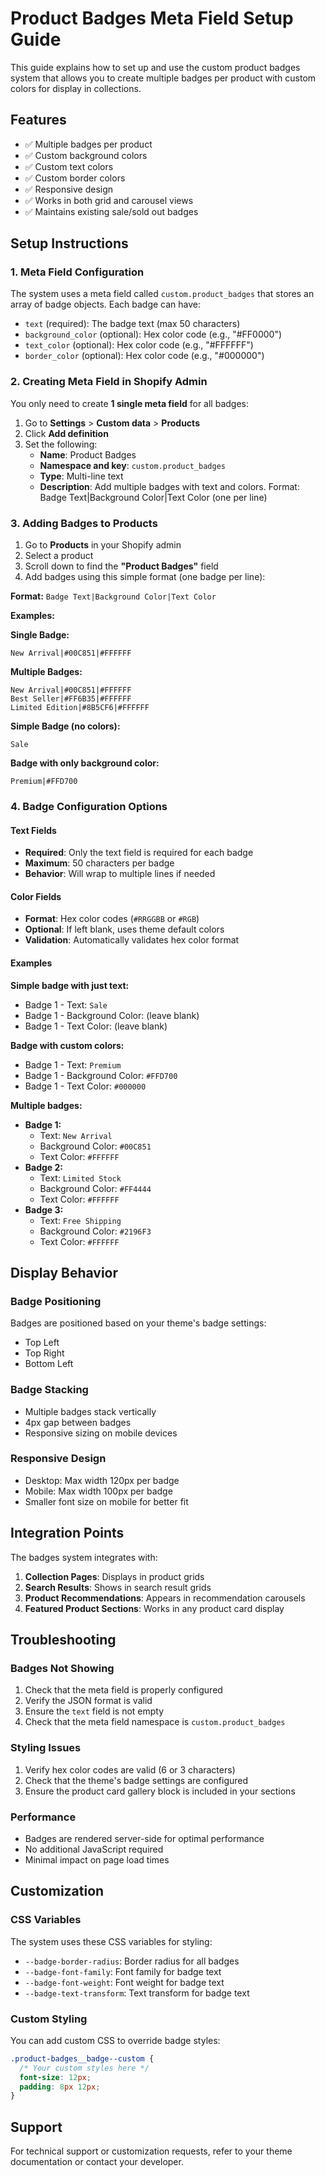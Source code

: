 # Product Badges Meta Field Setup Guide

This guide explains how to set up and use the custom product badges system that allows you to create multiple badges per product with custom colors for display in collections.

## Features

- ✅ Multiple badges per product
- ✅ Custom background colors
- ✅ Custom text colors  
- ✅ Custom border colors
- ✅ Responsive design
- ✅ Works in both grid and carousel views
- ✅ Maintains existing sale/sold out badges

## Setup Instructions

### 1. Meta Field Configuration

The system uses a meta field called `custom.product_badges` that stores an array of badge objects. Each badge can have:

- `text` (required): The badge text (max 50 characters)
- `background_color` (optional): Hex color code (e.g., "#FF0000")
- `text_color` (optional): Hex color code (e.g., "#FFFFFF")
- `border_color` (optional): Hex color code (e.g., "#000000")

### 2. Creating Meta Field in Shopify Admin

You only need to create **1 single meta field** for all badges:

1. Go to **Settings** > **Custom data** > **Products**
2. Click **Add definition**
3. Set the following:
   - **Name**: Product Badges
   - **Namespace and key**: `custom.product_badges`
   - **Type**: Multi-line text
   - **Description**: Add multiple badges with text and colors. Format: Badge Text|Background Color|Text Color (one per line)

### 3. Adding Badges to Products

1. Go to **Products** in your Shopify admin
2. Select a product
3. Scroll down to find the **"Product Badges"** field
4. Add badges using this simple format (one badge per line):

**Format:** `Badge Text|Background Color|Text Color`

**Examples:**

**Single Badge:**
```
New Arrival|#00C851|#FFFFFF
```

**Multiple Badges:**
```
New Arrival|#00C851|#FFFFFF
Best Seller|#FF6B35|#FFFFFF
Limited Edition|#8B5CF6|#FFFFFF
```

**Simple Badge (no colors):**
```
Sale
```

**Badge with only background color:**
```
Premium|#FFD700
```

### 4. Badge Configuration Options

#### Text Fields
- **Required**: Only the text field is required for each badge
- **Maximum**: 50 characters per badge
- **Behavior**: Will wrap to multiple lines if needed

#### Color Fields
- **Format**: Hex color codes (`#RRGGBB` or `#RGB`)
- **Optional**: If left blank, uses theme default colors
- **Validation**: Automatically validates hex color format

#### Examples

**Simple badge with just text:**
- Badge 1 - Text: `Sale`
- Badge 1 - Background Color: (leave blank)
- Badge 1 - Text Color: (leave blank)

**Badge with custom colors:**
- Badge 1 - Text: `Premium`
- Badge 1 - Background Color: `#FFD700`
- Badge 1 - Text Color: `#000000`

**Multiple badges:**
- **Badge 1:**
  - Text: `New Arrival`
  - Background Color: `#00C851`
  - Text Color: `#FFFFFF`
- **Badge 2:**
  - Text: `Limited Stock`
  - Background Color: `#FF4444`
  - Text Color: `#FFFFFF`
- **Badge 3:**
  - Text: `Free Shipping`
  - Background Color: `#2196F3`
  - Text Color: `#FFFFFF`

## Display Behavior

### Badge Positioning
Badges are positioned based on your theme's badge settings:
- Top Left
- Top Right  
- Bottom Left

### Badge Stacking
- Multiple badges stack vertically
- 4px gap between badges
- Responsive sizing on mobile devices

### Responsive Design
- Desktop: Max width 120px per badge
- Mobile: Max width 100px per badge
- Smaller font size on mobile for better fit

## Integration Points

The badges system integrates with:

1. **Collection Pages**: Displays in product grids
2. **Search Results**: Shows in search result grids
3. **Product Recommendations**: Appears in recommendation carousels
4. **Featured Product Sections**: Works in any product card display

## Troubleshooting

### Badges Not Showing
1. Check that the meta field is properly configured
2. Verify the JSON format is valid
3. Ensure the `text` field is not empty
4. Check that the meta field namespace is `custom.product_badges`

### Styling Issues
1. Verify hex color codes are valid (6 or 3 characters)
2. Check that the theme's badge settings are configured
3. Ensure the product card gallery block is included in your sections

### Performance
- Badges are rendered server-side for optimal performance
- No additional JavaScript required
- Minimal impact on page load times

## Customization

### CSS Variables
The system uses these CSS variables for styling:
- `--badge-border-radius`: Border radius for all badges
- `--badge-font-family`: Font family for badge text
- `--badge-font-weight`: Font weight for badge text
- `--badge-text-transform`: Text transform for badge text

### Custom Styling
You can add custom CSS to override badge styles:

```css
.product-badges__badge--custom {
  /* Your custom styles here */
  font-size: 12px;
  padding: 8px 12px;
}
```

## Support

For technical support or customization requests, refer to your theme documentation or contact your developer.
